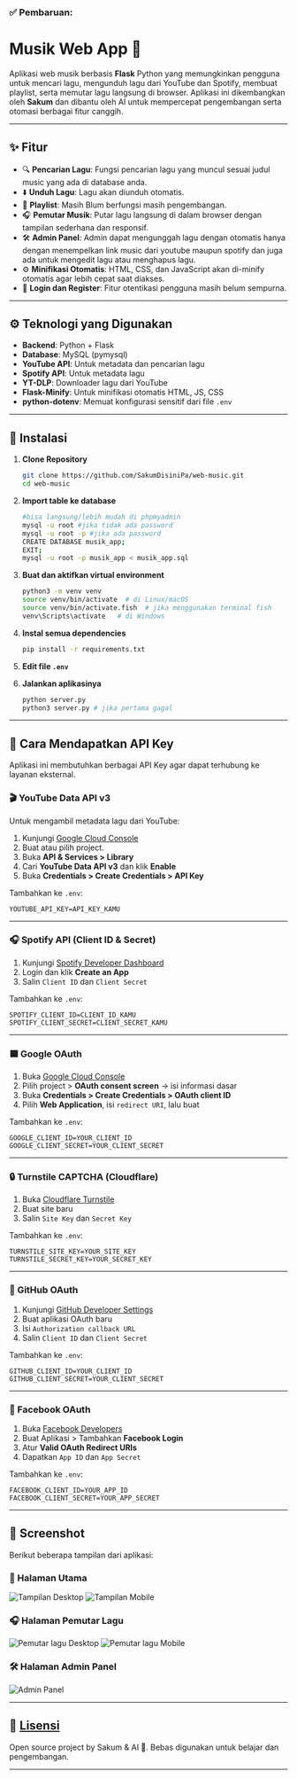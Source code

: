 ### ✅ Pembaruan:

# Musik Web App 🎵

Aplikasi web musik berbasis **Flask** Python yang memungkinkan pengguna untuk mencari lagu, mengunduh lagu dari YouTube dan Spotify, membuat playlist, serta memutar lagu langsung di browser. Aplikasi ini dikembangkan oleh **Sakum** dan dibantu oleh AI untuk mempercepat pengembangan serta otomasi berbagai fitur canggih.

---

## ✨ Fitur
- 🔍 **Pencarian Lagu**: Fungsi pencarian lagu yang muncul sesuai judul music yang ada di database anda.
- ⬇️ **Unduh Lagu**: Lagu akan diunduh otomatis.
- 📁 **Playlist**: Masih Blum berfungsi masih pengembangan.
- 🎧 **Pemutar Musik**: Putar lagu langsung di dalam browser dengan tampilan sederhana dan responsif.
- 🛠️ **Admin Panel**: Admin dapat mengunggah lagu dengan otomatis hanya dengan menempelkan link music dari youtube maupun spotify dan juga ada untuk mengedit lagu atau menghapus lagu.
- ⚙️ **Minifikasi Otomatis**: HTML, CSS, dan JavaScript akan di-minify otomatis agar lebih cepat saat diakses.
- 🔐 **Login dan Register**: Fitur otentikasi pengguna masih belum sempurna.

---

## ⚙️ Teknologi yang Digunakan
- **Backend**: Python + Flask
- **Database**: MySQL (pymysql)
- **YouTube API**: Untuk metadata dan pencarian lagu
- **Spotify API**: Untuk metadata lagu
- **YT-DLP**: Downloader lagu dari YouTube
- **Flask-Minify**: Untuk minifikasi otomatis HTML, JS, CSS
- **python-dotenv**: Memuat konfigurasi sensitif dari file `.env`

---

## 🚀 Instalasi

1. **Clone Repository**
   ```bash
   git clone https://github.com/SakumDisiniPa/web-music.git
   cd web-music
   ```

2. **Import table ke database**

   ```bash
   #bisa langsung/lebih mudah di phpmyadmin
   mysql -u root #jika tidak ada password
   mysql -u root -p #jika ada password
   CREATE DATABASE musik_app;
   EXIT;
   mysql -u root -p musik_app < musik_app.sql
   ```

3. **Buat dan aktifkan virtual environment**

   ```bash
   python3 -m venv venv
   source venv/bin/activate  # di Linux/macOS
   source venv/bin/activate.fish  # jika menggunakan terminal fish
   venv\Scripts\activate   # di Windows
   ```

4. **Instal semua dependencies**

   ```bash
   pip install -r requirements.txt
   ```

5. **Edit file `.env`**

6. **Jalankan aplikasinya**

   ```bash
   python server.py
   python3 server.py # jika pertama gagal
   ```

---

## 🔐 Cara Mendapatkan API Key

Aplikasi ini membutuhkan berbagai API Key agar dapat terhubung ke layanan eksternal.

### 🎬 YouTube Data API v3

Untuk mengambil metadata lagu dari YouTube:

1. Kunjungi [Google Cloud Console](https://console.cloud.google.com/)
2. Buat atau pilih project.
3. Buka **API & Services > Library**
4. Cari **YouTube Data API v3** dan klik **Enable**
5. Buka **Credentials > Create Credentials > API Key**

Tambahkan ke `.env`:

```env
YOUTUBE_API_KEY=API_KEY_KAMU
```

---

### 🎧 Spotify API (Client ID & Secret)

1. Kunjungi [Spotify Developer Dashboard](https://developer.spotify.com/dashboard/)
2. Login dan klik **Create an App**
3. Salin `Client ID` dan `Client Secret`

Tambahkan ke `.env`:

```env
SPOTIFY_CLIENT_ID=CLIENT_ID_KAMU
SPOTIFY_CLIENT_SECRET=CLIENT_SECRET_KAMU
```

---

### 🟦 Google OAuth

1. Buka [Google Cloud Console](https://console.cloud.google.com/)
2. Pilih project > **OAuth consent screen** → isi informasi dasar
3. Buka **Credentials > Create Credentials > OAuth client ID**
4. Pilih **Web Application**, isi `redirect URI`, lalu buat

Tambahkan ke `.env`:

```env
GOOGLE_CLIENT_ID=YOUR_CLIENT_ID
GOOGLE_CLIENT_SECRET=YOUR_CLIENT_SECRET
```

---

### 🔒 Turnstile CAPTCHA (Cloudflare)

1. Buka [Cloudflare Turnstile](https://dash.cloudflare.com/)
2. Buat site baru
3. Salin `Site Key` dan `Secret Key`

Tambahkan ke `.env`:

```env
TURNSTILE_SITE_KEY=YOUR_SITE_KEY
TURNSTILE_SECRET_KEY=YOUR_SECRET_KEY
```

---

### 🐙 GitHub OAuth

1. Kunjungi [GitHub Developer Settings](https://github.com/settings/developers)
2. Buat aplikasi OAuth baru
3. Isi `Authorization callback URL`
4. Salin `Client ID` dan `Client Secret`

Tambahkan ke `.env`:

```env
GITHUB_CLIENT_ID=YOUR_CLIENT_ID
GITHUB_CLIENT_SECRET=YOUR_CLIENT_SECRET
```

---

### 📘 Facebook OAuth

1. Buka [Facebook Developers](https://developers.facebook.com/)
2. Buat Aplikasi > Tambahkan **Facebook Login**
3. Atur **Valid OAuth Redirect URIs**
4. Dapatkan `App ID` dan `App Secret`

Tambahkan ke `.env`:

```env
FACEBOOK_CLIENT_ID=YOUR_APP_ID
FACEBOOK_CLIENT_SECRET=YOUR_APP_SECRET
```

---

## 📸 Screenshot

Berikut beberapa tampilan dari aplikasi:

### 🎵 Halaman Utama

![Tampilan Desktop](screenshot/desktop.png)
![Tampilan Mobile](screenshot/mobile.png)

### 🎧 Halaman Pemutar Lagu

![Pemutar lagu Desktop](screenshot/play-desktop.png)
![Pemutar lagu Mobile](screenshot/play-mobile.png)

### 🛠️ Halaman Admin Panel

![Admin Panel](screenshot/admin.png)

---

## 📄 [Lisensi](https://github.com/SakumDisiniPa/web-music/blob/main/LICENSE)

Open source project by Sakum & AI 🤖. Bebas digunakan untuk belajar dan pengembangan.

---

